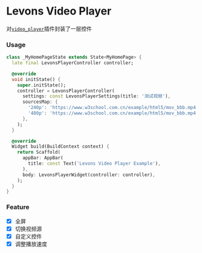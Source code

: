 # Levons Video Player

对[`video_player`](https://pub.dev/packages/video_player)插件封装了一层控件

### Usage

```dart
class _MyHomePageState extends State<MyHomePage> {
  late final LevonsPlayerController controller;

  @override
  void initState() {
    super.initState();
    controller = LevonsPlayerController(
      settings: const LevonsPlayerSettings(title: '测试视频'),
      sourcesMap: {
        '240p': 'https://www.w3school.com.cn/example/html5/mov_bbb.mp4',
        '480p': 'https://www.w3school.com.cn/example/html5/mov_bbb.mp4',
      },
    );
  }

  @override
  Widget build(BuildContext context) {
    return Scaffold(
      appBar: AppBar(
        title: const Text('Levons Video Player Example'),
      ),
      body: LevonsPlayerWidget(controller: controller),
    );
  }
}
```

### Feature

- [x] 全屏
- [x] 切换视频源
- [x] 自定义控件
- [x] 调整播放速度
